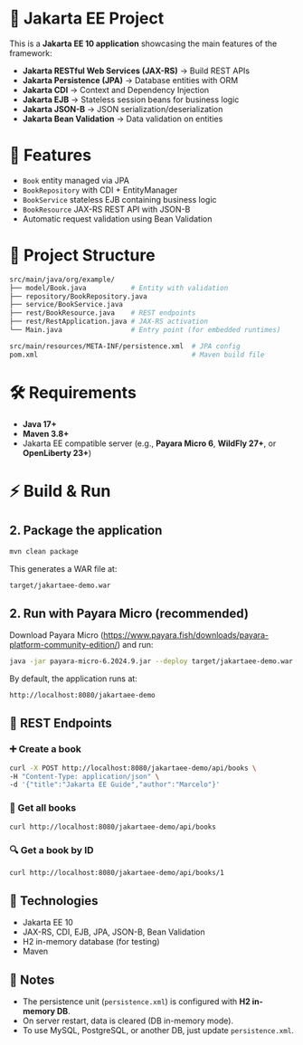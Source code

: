 # 📘 Jakarta EE Project
This is a **Jakarta EE 10 application** showcasing the main features of the framework:
- **Jakarta RESTful Web Services (JAX-RS)** → Build REST APIs
- **Jakarta Persistence (JPA)** → Database entities with ORM
- **Jakarta CDI** → Context and Dependency Injection
- **Jakarta EJB** → Stateless session beans for business logic
- **Jakarta JSON-B** → JSON serialization/deserialization
- **Jakarta Bean Validation** → Data validation on entities

# 🚀 Features
- `Book` entity managed via JPA
- `BookRepository` with CDI + EntityManager
- `BookService` stateless EJB containing business logic
- `BookResource` JAX-RS REST API with JSON-B
- Automatic request validation using Bean Validation

# 📂 Project Structure
```bash
src/main/java/org/example/
├── model/Book.java           # Entity with validation
├── repository/BookRepository.java
├── service/BookService.java
├── rest/BookResource.java    # REST endpoints
├── rest/RestApplication.java # JAX-RS activation
└── Main.java                 # Entry point (for embedded runtimes)

src/main/resources/META-INF/persistence.xml  # JPA config
pom.xml                                      # Maven build file
```

# 🛠 Requirements
- **Java 17+**
- **Maven 3.8+**
- Jakarta EE compatible server (e.g., **Payara Micro 6**, **WildFly 27+**, or **OpenLiberty 23+**)

# ⚡ Build & Run

## 2. Package the application
```bash
mvn clean package
```

This generates a WAR file at:
```bash
target/jakartaee-demo.war
```

## 2. Run with Payara Micro (recommended)
Download Payara Micro (https://www.payara.fish/downloads/payara-platform-community-edition/) and run:
```bash
java -jar payara-micro-6.2024.9.jar --deploy target/jakartaee-demo.war
```

By default, the application runs at:
```bash
http://localhost:8080/jakartaee-demo
```

## 📡 REST Endpoints

### ➕ Create a book
```bash
curl -X POST http://localhost:8080/jakartaee-demo/api/books \
-H "Content-Type: application/json" \
-d '{"title":"Jakarta EE Guide","author":"Marcelo"}'
``` 

### 📖 Get all books
```bash
curl http://localhost:8080/jakartaee-demo/api/books
```

### 🔍 Get a book by ID
```bash
curl http://localhost:8080/jakartaee-demo/api/books/1
```

## 🧩 Technologies
- Jakarta EE 10
- JAX-RS, CDI, EJB, JPA, JSON-B, Bean Validation
- H2 in-memory database (for testing)
- Maven

## 📝 Notes
- The persistence unit (`persistence.xml`) is configured with **H2 in-memory DB**.
- On server restart, data is cleared (DB in-memory mode).
- To use MySQL, PostgreSQL, or another DB, just update `persistence.xml`.
